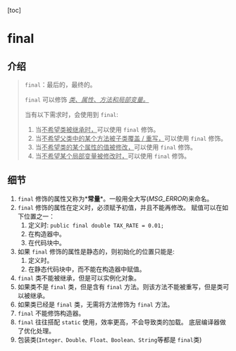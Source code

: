 [toc]

# final

## 介绍

> `final`：最后的，最终的。
>
> `final` 可以修饰 *<u>类、属性、方法和局部变量。</u>*
>
> 当有以下需求时，会使用到 `final`: 
>
> 1. 当<u>不希望类被继承时，</u>可以使用 `final` 修饰。
> 2. 当<u>不希望父类中的某个方法被子类覆盖 / 重写，</u>可以使用 `final` 修饰。
> 3. 当<u>不希望类的某个属性的值被修改，</u>可以使用 `final` 修饰。
> 4. 当<u>不希望某个局部变量被修改时，</u>可以使用 `final` 修饰。

## 细节

1. `final` 修饰的属性又称为*__常量__*。一般用全大写(*MSG_ERROR*)来命名。
2. `final` 修饰的属性在定义时，必须赋予初值，并且不能再修改。
    赋值可以在如下位置之一：
    1. 定义时: `public final double TAX_RATE = 0.01;`
    2. 在构造器中。
    3. 在代码块中。
3. 如果 `final` 修饰的属性是静态的，则初始化的位置只能是: 
    1. 定义时。
    2. 在静态代码块中，而不能在构造器中赋值。
4. `final` 类不能被继承，但是可以实例化对象。
5. 如果类不是 `final` 类，但是含有 `final` 方法。则该方法不能被重写，但是类可以被继承。
6. 如果类已经是 `final` 类，无需将方法修饰为 `final` 方法。
7. `final` 不能修饰构造器。
8. `final` 往往搭配 `static` 使用，效率更高，不会导致类的加载。
    底层编译器做了优化处理。
9. 包装类(`Integer、Double、Float、Boolean、String`等都是 `final`类)
